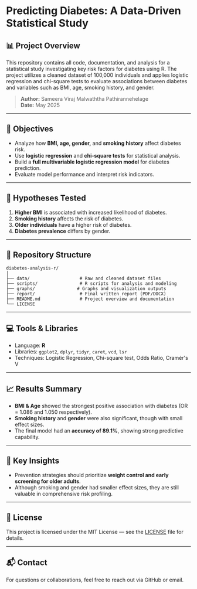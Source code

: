 # Predicting Diabetes: A Data-Driven Statistical Study
## 📊 Project Overview

This repository contains all code, documentation, and analysis for a statistical study investigating key risk factors for diabetes using R. The project utilizes a cleaned dataset of 100,000 individuals and applies logistic regression and chi-square tests to evaluate associations between diabetes and variables such as BMI, age, smoking history, and gender.

> **Author:** Sameera Viraj Malwaththa Pathirannehelage  
> **Date:** May 2025  

---

## 🔬 Objectives

- Analyze how **BMI, age, gender,** and **smoking history** affect diabetes risk.
- Use **logistic regression** and **chi-square tests** for statistical analysis.
- Build a **full multivariable logistic regression model** for diabetes prediction.
- Evaluate model performance and interpret risk indicators.

---

## 🧪 Hypotheses Tested

1. **Higher BMI** is associated with increased likelihood of diabetes.
2. **Smoking history** affects the risk of diabetes.
3. **Older individuals** have a higher risk of diabetes.
4. **Diabetes prevalence** differs by gender.

---

## 📁 Repository Structure
```
diabetes-analysis-r/
│
├── data/                   # Raw and cleaned dataset files
├── scripts/                # R scripts for analysis and modeling
├── graphs/                # Graphs and visualization outputs
├── report/                 # Final written report (PDF/DOCX)
├── README.md               # Project overview and documentation
└── LICENSE
```
---

## 💻 Tools & Libraries

- Language: **R**
- Libraries: `ggplot2`, `dplyr`, `tidyr`, `caret`, `vcd`, `lsr`
- Techniques: Logistic Regression, Chi-square test, Odds Ratio, Cramér's V

---

## 📈 Results Summary

- **BMI & Age** showed the strongest positive association with diabetes (OR = 1.086 and 1.050 respectively).
- **Smoking history** and **gender** were also significant, though with small effect sizes.
- The final model had an **accuracy of 89.1%**, showing strong predictive capability.

---

## 🧠 Key Insights

- Prevention strategies should prioritize **weight control and early screening for older adults**.
- Although smoking and gender had smaller effect sizes, they are still valuable in comprehensive risk profiling.

---

## 📜 License

This project is licensed under the MIT License — see the [LICENSE](LICENSE) file for details.

---

## 📬 Contact

For questions or collaborations, feel free to reach out via GitHub or email.
